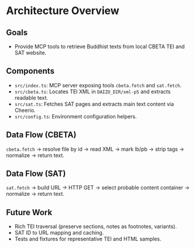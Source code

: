 # Architecture Overview

## Goals
- Provide MCP tools to retrieve Buddhist texts from local CBETA TEI and SAT website.

## Components
- `src/index.ts`: MCP server exposing tools `cbeta.fetch` and `sat.fetch`.
- `src/cbeta.ts`: Locates TEI XML in `DAIZO_DIR/xml-p5` and extracts readable text.
- `src/sat.ts`: Fetches SAT pages and extracts main text content via Cheerio.
- `src/config.ts`: Environment configuration helpers.

## Data Flow (CBETA)
`cbeta.fetch` -> resolve file by id -> read XML -> mark lb/pb -> strip tags -> normalize -> return text.

## Data Flow (SAT)
`sat.fetch` -> build URL -> HTTP GET -> select probable content container -> normalize -> return text.

## Future Work
- Rich TEI traversal (preserve sections, notes as footnotes, variants).
- SAT ID to URL mapping and caching.
- Tests and fixtures for representative TEI and HTML samples.
